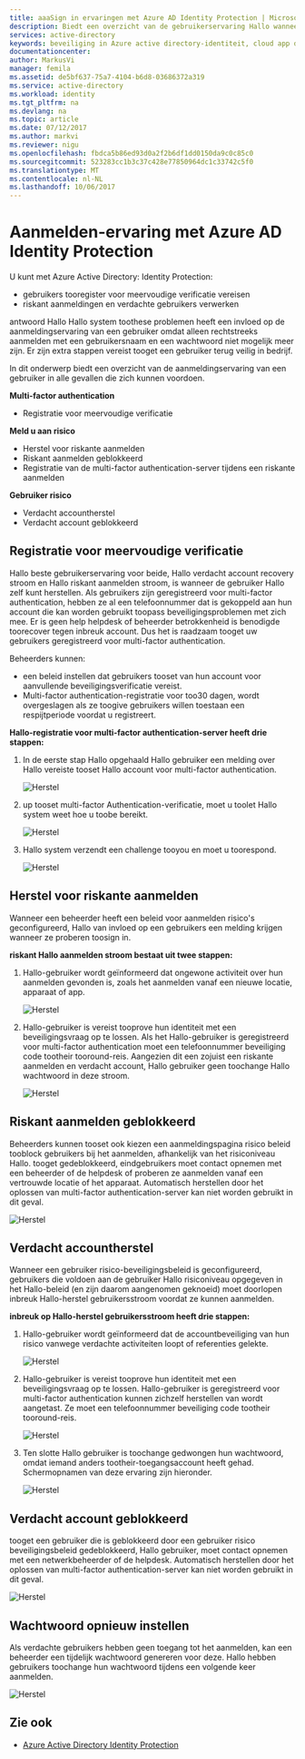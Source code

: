 ```yaml
---
title: aaaSign in ervaringen met Azure AD Identity Protection | Microsoft Docs
description: Biedt een overzicht van de gebruikerservaring Hallo wanneer Identity Protection heeft verholpen of een gebruiker of wanneer de multi-factor authentication-server is vereist voor een beleid dat is hersteld.
services: active-directory
keywords: beveiliging in Azure active directory-identiteit, cloud app discovery, het beheren van toepassingen, beveiliging, risico, risiconiveau, beveiligingsprobleem, beveiligingsbeleid
documentationcenter: 
author: MarkusVi
manager: femila
ms.assetid: de5bf637-75a7-4104-b6d8-03686372a319
ms.service: active-directory
ms.workload: identity
ms.tgt_pltfrm: na
ms.devlang: na
ms.topic: article
ms.date: 07/12/2017
ms.author: markvi
ms.reviewer: nigu
ms.openlocfilehash: fbdca5b86ed93d0a2f2b6df1dd0150da9c0c85c0
ms.sourcegitcommit: 523283cc1b3c37c428e77850964dc1c33742c5f0
ms.translationtype: MT
ms.contentlocale: nl-NL
ms.lasthandoff: 10/06/2017
---
```

# <a name="sign-in-experiences-with-azure-ad-identity-protection"></a>Aanmelden-ervaring met Azure AD Identity Protection
U kunt met Azure Active Directory: Identity Protection:

* gebruikers tooregister voor meervoudige verificatie vereisen
* riskant aanmeldingen en verdachte gebruikers verwerken

antwoord Hallo Hallo system toothese problemen heeft een invloed op de aanmeldingservaring van een gebruiker omdat alleen rechtstreeks aanmelden met een gebruikersnaam en een wachtwoord niet mogelijk meer zijn. Er zijn extra stappen vereist tooget een gebruiker terug veilig in bedrijf.

In dit onderwerp biedt een overzicht van de aanmeldingservaring van een gebruiker in alle gevallen die zich kunnen voordoen.

**Multi-factor authentication**

* Registratie voor meervoudige verificatie

**Meld u aan risico**

* Herstel voor riskante aanmelden
* Riskant aanmelden geblokkeerd
* Registratie van de multi-factor authentication-server tijdens een riskante aanmelden

**Gebruiker risico**

* Verdacht accountherstel
* Verdacht account geblokkeerd

## <a name="multi-factor-authentication-registration"></a>Registratie voor meervoudige verificatie
Hallo beste gebruikerservaring voor beide, Hallo verdacht account recovery stroom en Hallo riskant aanmelden stroom, is wanneer de gebruiker Hallo zelf kunt herstellen. Als gebruikers zijn geregistreerd voor multi-factor authentication, hebben ze al een telefoonnummer dat is gekoppeld aan hun account die kan worden gebruikt toopass beveiligingsproblemen met zich mee. Er is geen help helpdesk of beheerder betrokkenheid is benodigde toorecover tegen inbreuk account. Dus het is raadzaam tooget uw gebruikers geregistreerd voor multi-factor authentication. 

Beheerders kunnen:

* een beleid instellen dat gebruikers tooset van hun account voor aanvullende beveiligingsverificatie vereist. 
* Multi-factor authentication-registratie voor too30 dagen, wordt overgeslagen als ze toogive gebruikers willen toestaan een respijtperiode voordat u registreert.

**Hallo-registratie voor multi-factor authentication-server heeft drie stappen:**

1. In de eerste stap Hallo opgehaald Hallo gebruiker een melding over Hallo vereiste tooset Hallo account voor multi-factor authentication. 
   
    ![Herstel](./media/active-directory-identityprotection-flows/140.png "herstel")
2. up tooset multi-factor Authentication-verificatie, moet u toolet Hallo system weet hoe u toobe bereikt.
   
    ![Herstel](./media/active-directory-identityprotection-flows/141.png "herstel")
3. Hallo system verzendt een challenge tooyou en moet u toorespond.
   
    ![Herstel](./media/active-directory-identityprotection-flows/142.png "herstel")

## <a name="risky-sign-in-recovery"></a>Herstel voor riskante aanmelden
Wanneer een beheerder heeft een beleid voor aanmelden risico's geconfigureerd, Hallo van invloed op een gebruikers een melding krijgen wanneer ze proberen toosign in. 

**riskant Hallo aanmelden stroom bestaat uit twee stappen:** 

1. Hallo-gebruiker wordt geïnformeerd dat ongewone activiteit over hun aanmelden gevonden is, zoals het aanmelden vanaf een nieuwe locatie, apparaat of app. 
   
    ![Herstel](./media/active-directory-identityprotection-flows/120.png "herstel")
2. Hallo-gebruiker is vereist tooprove hun identiteit met een beveiligingsvraag op te lossen. Als het Hallo-gebruiker is geregistreerd voor multi-factor authentication moet een telefoonnummer beveiliging code tootheir tooround-reis. Aangezien dit een zojuist een riskante aanmelden en verdacht account, Hallo gebruiker geen toochange Hallo wachtwoord in deze stroom. 
   
    ![Herstel](./media/active-directory-identityprotection-flows/121.png "herstel")

## <a name="risky-sign-in-blocked"></a>Riskant aanmelden geblokkeerd
Beheerders kunnen tooset ook kiezen een aanmeldingspagina risico beleid tooblock gebruikers bij het aanmelden, afhankelijk van het risiconiveau Hallo. tooget gedeblokkeerd, eindgebruikers moet contact opnemen met een beheerder of de helpdesk of proberen ze aanmelden vanaf een vertrouwde locatie of het apparaat. Automatisch herstellen door het oplossen van multi-factor authentication-server kan niet worden gebruikt in dit geval.

![Herstel](./media/active-directory-identityprotection-flows/200.png "herstel")

## <a name="compromised-account-recovery"></a>Verdacht accountherstel
Wanneer een gebruiker risico-beveiligingsbeleid is geconfigureerd, gebruikers die voldoen aan de gebruiker Hallo risiconiveau opgegeven in het Hallo-beleid (en zijn daarom aangenomen geknoeid) moet doorlopen inbreuk Hallo-herstel gebruikersstroom voordat ze kunnen aanmelden. 

**inbreuk op Hallo-herstel gebruikersstroom heeft drie stappen:**

1. Hallo-gebruiker wordt geïnformeerd dat de accountbeveiliging van hun risico vanwege verdachte activiteiten loopt of referenties gelekte.
   
    ![Herstel](./media/active-directory-identityprotection-flows/101.png "herstel")
2. Hallo-gebruiker is vereist tooprove hun identiteit met een beveiligingsvraag op te lossen. Hallo-gebruiker is geregistreerd voor multi-factor authentication kunnen zichzelf herstellen van wordt aangetast. Ze moet een telefoonnummer beveiliging code tootheir tooround-reis. 
   
   ![Herstel](./media/active-directory-identityprotection-flows/110.png "herstel")
3. Ten slotte Hallo gebruiker is toochange gedwongen hun wachtwoord, omdat iemand anders tootheir-toegangsaccount heeft gehad. 
   Schermopnamen van deze ervaring zijn hieronder.
   
   ![Herstel](./media/active-directory-identityprotection-flows/111.png "herstel")

## <a name="compromised-account-blocked"></a>Verdacht account geblokkeerd
tooget een gebruiker die is geblokkeerd door een gebruiker risico beveiligingsbeleid gedeblokkeerd, Hallo gebruiker, moet contact opnemen met een netwerkbeheerder of de helpdesk. Automatisch herstellen door het oplossen van multi-factor authentication-server kan niet worden gebruikt in dit geval.

![Herstel](./media/active-directory-identityprotection-flows/104.png "herstel")

## <a name="reset-password"></a>Wachtwoord opnieuw instellen
Als verdachte gebruikers hebben geen toegang tot het aanmelden, kan een beheerder een tijdelijk wachtwoord genereren voor deze. Hallo hebben gebruikers toochange hun wachtwoord tijdens een volgende keer aanmelden.

![Herstel](./media/active-directory-identityprotection-flows/160.png "herstel")

## <a name="see-also"></a>Zie ook
* [Azure Active Directory Identity Protection](active-directory-identityprotection.md) 


